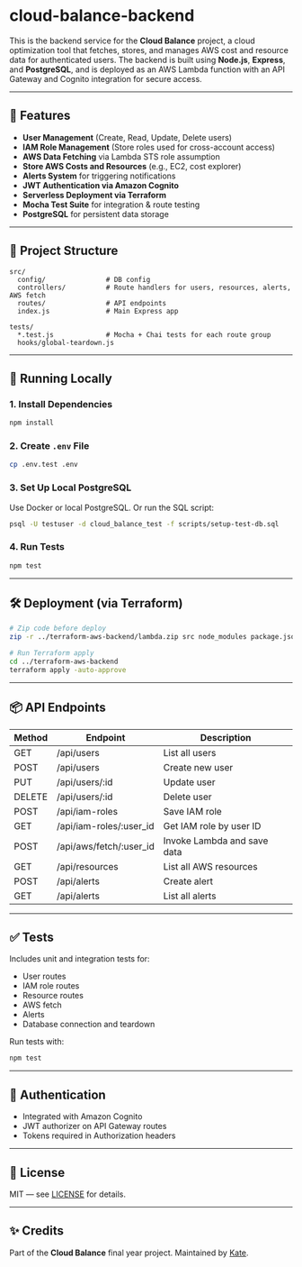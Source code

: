 # cloud-balance-backend

This is the backend service for the **Cloud Balance** project, a cloud optimization tool that fetches, stores, and manages AWS cost and resource data for authenticated users. The backend is built using **Node.js**, **Express**, and **PostgreSQL**, and is deployed as an AWS Lambda function with an API Gateway and Cognito integration for secure access.

---

## 🚀 Features

- **User Management** (Create, Read, Update, Delete users)
- **IAM Role Management** (Store roles used for cross-account access)
- **AWS Data Fetching** via Lambda STS role assumption
- **Store AWS Costs and Resources** (e.g., EC2, cost explorer)
- **Alerts System** for triggering notifications
- **JWT Authentication via Amazon Cognito**
- **Serverless Deployment via Terraform**
- **Mocha Test Suite** for integration & route testing
- **PostgreSQL** for persistent data storage

---

## 📂 Project Structure

```
src/
  config/               # DB config
  controllers/          # Route handlers for users, resources, alerts, AWS fetch
  routes/               # API endpoints
  index.js              # Main Express app

tests/
  *.test.js             # Mocha + Chai tests for each route group
  hooks/global-teardown.js
```

---

## 🧪 Running Locally

### 1. Install Dependencies

```bash
npm install
```

### 2. Create `.env` File

```bash
cp .env.test .env
```

### 3. Set Up Local PostgreSQL

Use Docker or local PostgreSQL. Or run the SQL script:

```bash
psql -U testuser -d cloud_balance_test -f scripts/setup-test-db.sql
```

### 4. Run Tests

```bash
npm test
```

---

## 🛠 Deployment (via Terraform)

```bash
# Zip code before deploy
zip -r ../terraform-aws-backend/lambda.zip src node_modules package.json

# Run Terraform apply
cd ../terraform-aws-backend
terraform apply -auto-approve
```

---

## 📦 API Endpoints

| Method | Endpoint                  | Description                     |
|--------|---------------------------|---------------------------------|
| GET    | /api/users                | List all users                  |
| POST   | /api/users                | Create new user                 |
| PUT    | /api/users/:id            | Update user                     |
| DELETE | /api/users/:id            | Delete user                     |
| POST   | /api/iam-roles            | Save IAM role                   |
| GET    | /api/iam-roles/:user_id   | Get IAM role by user ID         |
| POST   | /api/aws/fetch/:user_id   | Invoke Lambda and save data     |
| GET    | /api/resources            | List all AWS resources          |
| POST   | /api/alerts               | Create alert                    |
| GET    | /api/alerts               | List all alerts                 |

---

## ✅ Tests

Includes unit and integration tests for:

- User routes
- IAM role routes
- Resource routes
- AWS fetch
- Alerts
- Database connection and teardown

Run tests with:

```bash
npm test
```

---

## 🔐 Authentication

- Integrated with Amazon Cognito
- JWT authorizer on API Gateway routes
- Tokens required in Authorization headers

---

## 📄 License

MIT — see [LICENSE](LICENSE) for details.

---

## ✨ Credits

Part of the **Cloud Balance** final year project.
Maintained by [Kate](https://github.com/katmolony).
